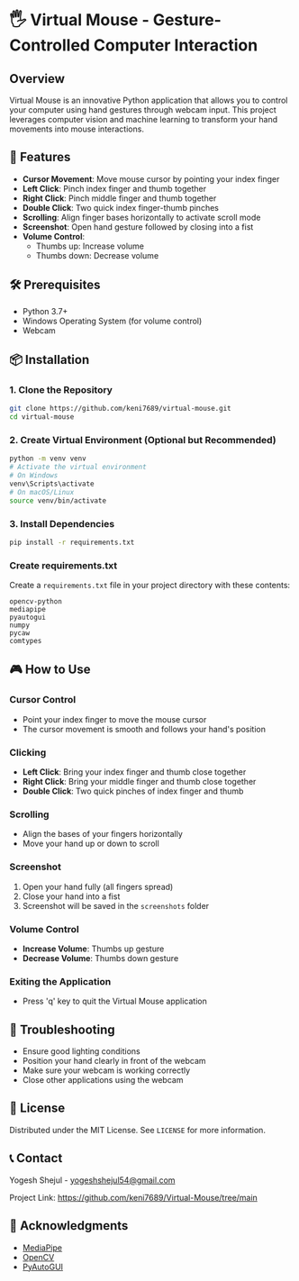 # 🖐️ Virtual Mouse - Gesture-Controlled Computer Interaction

## Overview
Virtual Mouse is an innovative Python application that allows you to control your computer using hand gestures through webcam input. This project leverages computer vision and machine learning to transform your hand movements into mouse interactions.

## 🚀 Features
- **Cursor Movement**: Move mouse cursor by pointing your index finger
- **Left Click**: Pinch index finger and thumb together
- **Right Click**: Pinch middle finger and thumb together
- **Double Click**: Two quick index finger-thumb pinches
- **Scrolling**: Align finger bases horizontally to activate scroll mode
- **Screenshot**: Open hand gesture followed by closing into a fist
- **Volume Control**: 
  - Thumbs up: Increase volume
  - Thumbs down: Decrease volume

## 🛠️ Prerequisites
- Python 3.7+
- Windows Operating System (for volume control)
- Webcam

## 📦 Installation

### 1. Clone the Repository
```bash
git clone https://github.com/keni7689/virtual-mouse.git
cd virtual-mouse
```

### 2. Create Virtual Environment (Optional but Recommended)
```bash
python -m venv venv
# Activate the virtual environment
# On Windows
venv\Scripts\activate
# On macOS/Linux
source venv/bin/activate
```

### 3. Install Dependencies
```bash
pip install -r requirements.txt
```

### Create requirements.txt
Create a `requirements.txt` file in your project directory with these contents:
```
opencv-python
mediapipe
pyautogui
numpy
pycaw
comtypes
```

## 🎮 How to Use

### Cursor Control
- Point your index finger to move the mouse cursor
- The cursor movement is smooth and follows your hand's position

### Clicking
- **Left Click**: Bring your index finger and thumb close together
- **Right Click**: Bring your middle finger and thumb close together
- **Double Click**: Two quick pinches of index finger and thumb

### Scrolling
- Align the bases of your fingers horizontally
- Move your hand up or down to scroll

### Screenshot
1. Open your hand fully (all fingers spread)
2. Close your hand into a fist
3. Screenshot will be saved in the `screenshots` folder

### Volume Control
- **Increase Volume**: Thumbs up gesture
- **Decrease Volume**: Thumbs down gesture

### Exiting the Application
- Press 'q' key to quit the Virtual Mouse application

## 🔧 Troubleshooting
- Ensure good lighting conditions
- Position your hand clearly in front of the webcam
- Make sure your webcam is working correctly
- Close other applications using the webcam



## 📝 License
Distributed under the MIT License. See `LICENSE` for more information.

## 📞 Contact
Yogesh Shejul - yogeshshejul54@gmail.com

Project Link: https://github.com/keni7689/Virtual-Mouse/tree/main

## 🙏 Acknowledgments
- [MediaPipe](https://mediapipe.dev/)
- [OpenCV](https://opencv.org/)
- [PyAutoGUI](https://pyautogui.readthedocs.io/)
